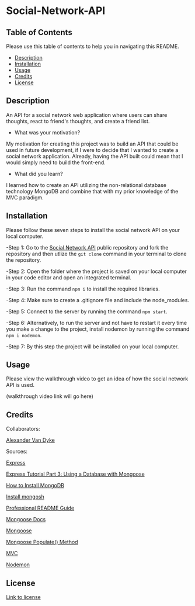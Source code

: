 # Social-Network-API

## Table of Contents

Please use this table of contents to help you in navigating this README.

- [Description](#description)
- [Installation](#installation)
- [Usage](#usage)
- [Credits](#credits)
- [License](#license)

## Description

An API for a social network web application where users can share thoughts, react to friend's thoughts, and create a friend list.

- What was your motivation?

My motivation for creating this project was to build an API that could be used in future development, if I were to decide that I wanted to create a social network application. Already, having the API built could mean that I would simply need to build the front-end.

- What did you learn?

I learned how to create an API utilizing the non-relational database technology MongoDB and combine that with my prior knowledge of the MVC paradigm.

## Installation

Please follow these seven steps to install the social network API on your local computer.

-Step 1: Go to the [Social Network API](https://github.com/AlexandertheGreat491/Social-Network-API.git) public repository and 
fork the repository and then utlize the `git clone` command in your terminal to clone the repository.

-Step 2: Open the folder where the project is saved on your local computer in your code editor and open an integrated terminal.

-Step 3: Run the command `npm i` to install the required libraries.

-Step 4: Make sure to create a .gitignore file and include the node_modules.

-Step 5: Connect to the server by running the command `npm start`.

-Step 6: Alternatively, to run the server and not have to restart it every time you make a change to the project, install nodemon by running the command `npm i nodemon`.

-Step 7: By this step the project will be installed on your local computer.

## Usage

Please view the walkthrough video to get an idea of how the social network API is used.

(walkthrough video link will go here)

## Credits

Collaborators:

[Alexander Van Dyke](https://github.com/AlexandertheGreat491)

Sources:

[Express](https://www.npmjs.com/package/express)

[Express Tutorial Part 3: Using a Database with Mongoose](https://developer.mozilla.org/en-US/docs/Learn/Server-side/Express_Nodejs/mongoose)

[How to Install MongoDB](https://coding-boot-camp.github.io/full-stack/mongodb/how-to-install-mongodb)

[Install mongosh](https://www.mongodb.com/docs/mongodb-shell/install/)

[Professional README Guide](https://coding-boot-camp.github.io/full-stack/github/professional-readme-guide)

[Mongoose Docs](https://mongoosejs.com/docs/index.html)

[Mongoose](https://www.npmjs.com/package/mongoose)

[Mongoose Populate() Method](https://www.geeksforgeeks.org/mongoose-populate-method/)

[MVC](https://developer.mozilla.org/en-US/docs/Glossary/MVC)

[Nodemon](https://www.npmjs.com/package/nodemon)

## License

[Link to license](./LICENSE)